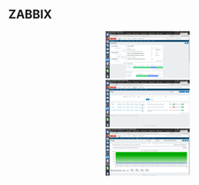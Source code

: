 ## ZABBIX



<div align="center"><img src="img/zabbix01.png" alt="" style="width:80; height:85px;"/></div>

<div align="center"><img src="img/zabbix02.png" alt="" style="width:80; height:85px;"/></div>

<div align="center"><img src="img/zabbix03.png" alt="" style="width:80; height:85px;"/></div>



